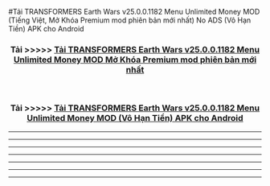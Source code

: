 #Tải TRANSFORMERS Earth Wars v25.0.0.1182 Menu Unlimited Money  MOD (Tiếng Việt, Mở Khóa Premium mod phiên bản mới nhất) No ADS (Vô Hạn Tiền) APK cho Android



<div align="center">
<h3>Tải >>>>> <a href="https://roarman.web.app/?vt=TRANSFORMERS Earth Wars v25.0.0.1182 Menu Unlimited Money ">Tải TRANSFORMERS Earth Wars v25.0.0.1182 Menu Unlimited Money  MOD Mở Khóa Premium mod phiên bản mới nhất</a></h3><br>

<h3>Tải >>>>> <a href="https://roarman.web.app/?vt=TRANSFORMERS Earth Wars v25.0.0.1182 Menu Unlimited Money ">Tải TRANSFORMERS Earth Wars v25.0.0.1182 Menu Unlimited Money  MOD (Vô Hạn Tiền) APK cho Android</a></h3>
</div>


----------------------------------------------------------

----------------------------------------------------------

----------------------------------------------------------

----------------------------------------------------------

----------------------------------------------------------

----------------------------------------------------------

----------------------------------------------------------

